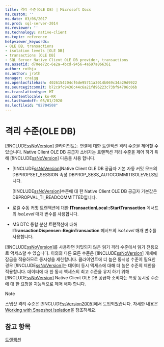 ```yaml
---
title: 격리 수준(OLE DB) | Microsoft Docs
ms.custom: ''
ms.date: 03/06/2017
ms.prod: sql-server-2014
ms.reviewer: ''
ms.technology: native-client
ms.topic: reference
helpviewer_keywords:
- OLE DB, transactions
- isolation levels [OLE DB]
- transactions [OLE DB]
- SQL Server Native Client OLE DB provider, transactions
ms.assetid: d70ee72c-6e2a-4bcd-9456-4a697a866361
author: rothja
ms.author: jroth
manager: craigg
ms.openlocfilehash: 4026154204cf6de95711a3014b069c34a29d9922
ms.sourcegitcommit: b72c9fc9436c44c6a21fd96223c73bf94706c06b
ms.translationtype: MT
ms.contentlocale: ko-KR
ms.lasthandoff: 05/01/2020
ms.locfileid: "82704508"
---
```

# <a name="isolation-levels-ole-db"></a>격리 수준(OLE DB)
  [!INCLUDE[ssNoVersion](../../includes/ssnoversion-md.md)] 클라이언트는 연결에 대한 트랜잭션 격리 수준을 제어할 수 있습니다. Native Client OLE DB 공급자 소비자는 트랜잭션 격리 수준을 제어 하기 위해 [!INCLUDE[ssNoVersion](../../includes/ssnoversion-md.md)] 다음을 사용 합니다.  
  
-   [!INCLUDE[ssNoVersion](../../includes/ssnoversion-md.md)]Native Client OLE DB 공급자 기본 자동 커밋 모드의 DBPROPSET_SESSION 속성 DBPROP_SESS_AUTOCOMMITISOLEVELS입니다.  
  
     [!INCLUDE[ssNoVersion](../../includes/ssnoversion-md.md)]수준에 대 한 Native Client OLE DB 공급자 기본값은 DBPROPVAL_TI_READCOMMITTED입니다.  
  
-   로컬 수동 커밋 트랜잭션에 대한 **ITransactionLocal::StartTransaction** 메서드의 *isoLevel* 매개 변수를 사용합니다.  
  
-   MS DTC 통합 분산 트랜잭션에 대해 **ITransactionDispenser::BeginTransaction** 메서드의 *isoLevel* 매개 변수를 사용합니다.  
  
 [!INCLUDE[ssNoVersion](../../includes/ssnoversion-md.md)]를 사용하면 커밋되지 않은 읽기 격리 수준에서 읽기 전용으로 액세스할 수 있습니다. 이외의 다른 모든 수준은 [!INCLUDE[ssNoVersion](../../includes/ssnoversion-md.md)] 개체에 잠금을 적용하므로 동시성을 제한합니다. 클라이언트에 더 높은 동시성 수준이 필요한 경우 [!INCLUDE[ssNoVersion](../../includes/ssnoversion-md.md)]는 데이터 동시 액세스에 대해 더 높은 수준의 제한을 적용합니다. 데이터에 대 한 동시 액세스의 최고 수준을 유지 하기 위해 [!INCLUDE[ssNoVersion](../../includes/ssnoversion-md.md)] Native Client OLE DB 공급자 소비자는 특정 동시성 수준에 대 한 요청을 지능적으로 제어 해야 합니다.  
  
> [!NOTE]  
>  스냅샷 격리 수준은 [!INCLUDE[ssVersion2005](../../includes/ssversion2005-md.md)]에서 도입되었습니다. 자세한 내용은 [Working with Snapshot Isolation](../native-client/features/working-with-snapshot-isolation.md)을 참조하세요.  
  
## <a name="see-also"></a>참고 항목  
 [트랜잭션](transactions.md)  
  
  
